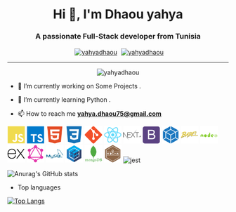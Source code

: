 <h1 align="center">Hi 👋, I'm Dhaou yahya</h1>
<h3 align="center" style>A passionate Full-Stack developer from Tunisia</h3>

<p align="center" style="margin : 10px auto;">
<a href="https://www.linkedin.com/in/fares-sghaier-23a1a4238/" target="blank" style="margin : auto 5px"><img align="center" src="https://cdn.jsdelivr.net/npm/simple-icons@3.0.1/icons/linkedin.svg" alt="yahyadhaou" height="30" width="30" /></a>
<a href="https://www.facebook.com/fares.sghayer.5" target="blank" ><img align="center" src="https://cdn.jsdelivr.net/npm/simple-icons@3.0.1/icons/facebook.svg" alt="yahyadhaou" height="30" width="30" /></a>
</p>

---

<p align="center"><img src="https://komarev.com/ghpvc/?username=yahyadhaou" alt="yahyadhaou" /> </p>

- 🔭 I’m currently working on Some Projects .

- 🌱 I’m currently learning Python .

<!-- - 👯 I’m looking to collaborate on Youtube . -->

- 📫 How to reach me **yahya.dhaou75@gmail.com**


<p>
<img width="40" height="40" alt="javascript" src="./icons/javascript-plain.svg"/>
<img width="40" height="40" alt="typescript" src="./icons/typescript-plain.svg"/>
<img width="40" height="40" alt="HTML5" src="./icons/html5-plain.svg"/>
<img width="40" height="40" alt="CSS3" src="./icons/css3-plain.svg"/>
<!-- <img width="40" height="40" alt="sass" src="./icons/sass-original.svg"/> -->
<img width="40" height="40" alt="git" src="./icons/git-plain.svg"/>
<!-- <img width="40" height="40" alt="redux" src="./icons/redux-original.svg"/> -->
<img width="40" height="40" alt="react" src="./icons/react-original.svg"/>
<img width="40" height="40" alt="nextjs" src="./icons/nextjs.svg"/>
<!-- <img width="40" height="40" alt="angular" src="./icons/angularjs-plain.svg"/> -->
<!-- <img width="40" height="40" alt="vuejs" src="./icons/vuejs-plain.svg"/> -->
<img width="40" height="40" alt="bootstrap" src="./icons/bootstrap-plain.svg"/>
<img width="40" height="40" alt="webpack" src="./icons/webpack-plain.svg"/>
<img width="40" height="40" alt="babel" src="./icons/babel-original.svg"/>
<!-- <img width="40" height="40" alt="firebase" src="./icons/firebase-plain.svg"/> -->
<img width="40" height="40" alt="nodejs" src="./icons/nodejs-plain-wordmark.svg"/>
<img width="40" height="40" alt="express" src="./icons/express-original.svg"/>
<!-- <img width="40" height="40" alt="nestjs" src="./icons/nestjs-plain.svg"/> -->
<img width="40" height="40" alt="graphql" src="./icons/graphql.svg"/>
<img width="40" height="40" alt="mysql" src="./icons/mysql-plain-wordmark.svg"/>
<!-- <img width="40" height="40" alt="postgresql" src="./icons/postgresql-plain.svg"/> -->
<img width="40" height="40" alt="sequelize" src="./icons/sequelize-original.svg"/>
<img width="40" height="40" alt="mongodb" src="./icons/mongodb-plain-wordmark.svg"/>
<img width="40" height="40" alt="mocha" src="./icons/mocha-plain.svg"/>
<img src="https://www.vectorlogo.zone/logos/jestjsio/jestjsio-icon.svg" alt="jest" width="40" height="40"/>
<!-- <img width="40" height="40" alt="go" src="./icons/go-original.svg"/>
<img width="40" height="40" alt="linux" src="./icons/linux-original.svg"/>
<img width="40" height="40" alt="bash" src="./icons/bash-original.svg"/>
<img width="40" height="40" alt="docker" src="./icons/docker-plain.svg"/> -->
</p>







![Anurag's GitHub stats](https://github-readme-stats.vercel.app/api?username=yahyadhaou&hide=issues&show_icons=true)

- Top languages

[![Top Langs](https://github-readme-stats.vercel.app/api/top-langs/?username=yahyadhaou)](https://github.com/anuraghazra/github-readme-stats)








